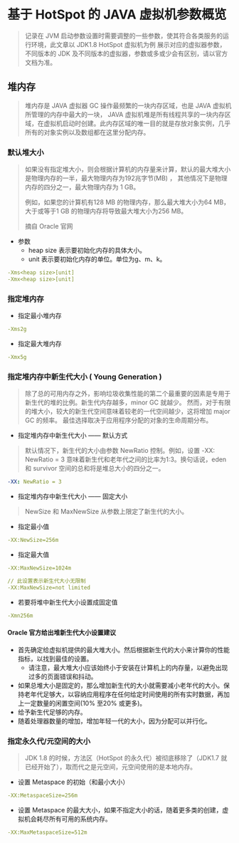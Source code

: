 # 基于 HotSpot 的 JAVA 虚拟机参数概览

> 记录在 JVM 启动参数设置时需要调整的一些参数，使其符合各类服务的运行环境，此文章以 JDK1.8 HotSpot 虚拟机为例
> 展示对应的虚拟器参数，不同版本的 JDK 及不同版本的虚拟器，参数或多或少会有区别，请以官方文档为准。

## 堆内存
> 堆内存是 JAVA 虚拟器 GC 操作最频繁的一块内存区域，也是 JAVA 虚拟机所管理的内存中最大的一块，
> JAVA 虚拟机堆是所有线程共享的一块内存区域，在虚拟机启动时创建。此内存区域的唯一目的就是存放对象实例，几乎所有的对象实例以及数组都在这里分配内存。

### 默认堆大小

>如果没有指定堆大小，则会根据计算机的内存量来计算，默认的最大堆大小是物理内存的一半，最大物理内存为192兆字节(MB) ，
其他情况下是物理内存的四分之一，最大物理内存为 1 GB。
>
>例如，如果您的计算机有128 MB 的物理内存，那么最大堆大小为64 MB，大于或等于1 GB 的物理内存将导致最大堆大小为256 MB。
>
> 摘自 Oracle 官网

- 参数
    - heap size 表示要初始化内存的具体大小。
    - unit 表示要初始化内存的单位。单位为g、m、k。
```yaml
-Xms<heap size>[unit] 
-Xmx<heap size>[unit]
```
### 指定堆内存
- 指定最小堆内存
```yaml
-Xms2g
```  

- 指定最大堆内存
```yaml
-Xmx5g
```


### 指定堆内存中新生代大小 ( Young Generation )
> 除了总的可用内存之外，影响垃圾收集性能的第二个最重要的因素是专用于新生代的堆的比例。新生代内存越多，minor GC 就越少。
> 然而，对于有限的堆大小，较大的新生代空间意味着较老的一代空间越少，这将增加 major GC 的频率。
> 最佳选择取决于应用程序分配的对象的生命周期分布。

- 指定堆内存中新生代大小 —— 默认方式

> 默认情况下，新生代的大小由参数 NewRatio 控制。例如，设置 -XX: NewRatio = 3 意味着新生代和老年代之间的比率为1:3。换句话说，eden 和 survivor 空间的总和将是堆总大小的四分之一。

```yaml
-XX: NewRatio = 3
```

- 指定堆内存中新生代大小 —— 固定大小

> NewSize 和 MaxNewSize 从参数上限定了新生代的大小。

- 指定最小值
```yaml
-XX:NewSize=256m
```

- 指定最大值
```yaml
-XX:MaxNewSize=1024m

// 此设置表示新生代大小无限制
-XX:MaxNewSize=not limited
```

- 若要将堆中新生代大小设置成固定值
```yaml
-Xmn256m 
```

#### Oracle 官方给出堆新生代大小设置建议
- 首先确定给虚拟机提供的最大堆大小。然后根据新生代的大小来计算你的性能指标，以找到最佳的设置。
  - 请注意，最大堆大小应该始终小于安装在计算机上的内存量，以避免出现过多的页面错误和抖动。
- 如果总堆大小是固定的，那么增加新生代的大小就需要减小老年代的大小。保持老年代足够大，以容纳应用程序在任何给定时间使用的所有实时数据，再加上一定数量的闲置空间(10% 至20% 或更多)。
- 给予新生代足够的内存。
- 随着处理器数量的增加，增加年轻一代的大小，因为分配可以并行化。

### 指定永久代/元空间的大小
> JDK 1.8 的时候，方法区（HotSpot 的永久代）被彻底移除了（JDK1.7 就已经开始了），取而代之是元空间，元空间使用的是本地内存。

- 设置 Metaspace 的初始（和最小大小）
```yaml
-XX:MetaspaceSize=256m
```

- 设置 Metaspace 的最大大小，如果不指定大小的话，随着更多类的创建，虚拟机会耗尽所有可用的系统内存。
```yaml
-XX:MaxMetaspaceSize=512m
```






















